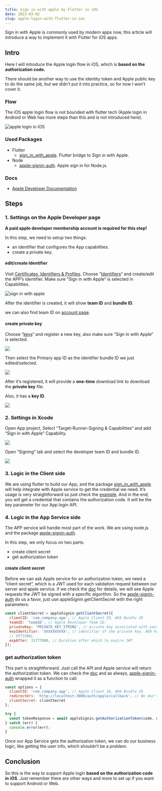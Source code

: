 ```yaml
---
title: Sign in with apple by Flutter in iOS
date: 2023-03-02
slug: apple-login-with-flutter-in-ios
---
```


Sign in with Apple is commonly used by modern apps now, this article will introduce a way to implement it with Flutter for iOS apps.

## Intro

Here I will introduce the Apple login flow in iOS, which is **based on the authorization code.**

There should be another way to use the identity token and Apple public key to do the same job, but we didn’t put it into practice, so for now I won’t cover it.

### Flow

The iOS apple login flow is not bounded with flutter tech (Apple login in Android or Web has more steps than this and is not introduced here).

![apple login in iOS](https://s2.loli.net/2023/03/02/IhVbdx2l3JFeP56.png)

### Used Packages

- Flutter
  - [sign_in_with_apple](https://pub.dev/packages/sign_in_with_apple). Flutter bridge to Sign in with Apple.
- Node
  - [apple-signin-auth](https://www.npmjs.com/package/apple-signin-auth). Apple sign in for Node.js.

### Docs

- [Apple Developer Documentation](https://developer.apple.com/documentation/sign_in_with_apple/generate_and_validate_tokens )

## Steps

### 1. Settings on the Apple Developer page

**A paid apple developer membership account is required for this step!**

In this step, we need to setup two things:

- an identifier that configures the App capabilities.
- create a private key.

#### edit/create Identifier

Visit [Certificates, Identifiers & Profiles](https://developer.apple.com/account/resources/certificates/list). Choose “[Identifiers](https://developer.apple.com/account/resources/identifiers/list)“ and create/edit the APP’s identifier. Make sure “Sign in with Apple“ is selected in Capabilities.

![sign in with apple](https://s2.loli.net/2023/03/02/KQPRUTC1rdqVnyu.jpg)

After the identifier is created, it will show **team ID** and **bundle ID**.

we can also find team ID on [account page](https://developer.apple.com/account).

#### create private key

Choose “[keys](https://developer.apple.com/account/resources/authkeys/list)“ and register a new key, also make sure “Sign in with Apple“ is selected.

![](https://s2.loli.net/2023/03/02/HdgeWFJ5iU18lPQ.jpg)

Then select the Primary app ID as the identifier bundle ID we just edited/selected.

![](https://s2.loli.net/2023/03/02/14Mr82uSjNiplna.jpg)

After it’s registered, it will provide a **one-time** download link to download the **private key** file.

Also, it has a **key ID**.

![](https://s2.loli.net/2023/03/02/J1hN4YLM38aIUog.jpg)

### 2. Settings in Xcode

Open App project, Select “Target-Runner-Signing & Capabilities“ and add “Sign in with Apple“ Capability.

![](https://s2.loli.net/2023/03/02/zn9LjGBDYqpmJSk.jpg)

Open “Signing“ tab and select the developer team ID and bundle ID.

![](https://s2.loli.net/2023/03/02/s4G7wMlEqYRf8Xk.jpg)

### 3. Logic in the Client side

We are using flutter to build our App, and the package [sign_in_with_apple](https://pub.dev/packages/sign_in_with_apple) will help integrate with Apple service to get the credential we need. It’s usage is very straightforward so just check the [example](https://pub.dev/packages/sign_in_with_apple#example-usage). And in the end, you will get a credential that contains the authorization code. It will be the key parameter for our App login API.

### 4. Logic in the App Service side

The APP service will handle most part of the work. We are using node.js and the package [apple-signin-auth](https://www.npmjs.com/package/apple-signin-auth).

In this step, we only focus on two parts:

- create client secret
- get authorization token

#### create client secret

Before we can ask Apple service for an authorization token, we need a “client secret“, which is a JWT used for each validation request between our server and apple service. if we check the [doc](https://developer.apple.com/documentation/sign_in_with_apple/generate_and_validate_tokens#3262048) for details, we will see Apple requests the JWT be signed with a specific algorithm. So the [apple-signin-auth](https://www.npmjs.com/package/apple-signin-auth) do us a favor, just use appleSignin.getClientSecret with the right parameters:

```javascript
const clientSecret = appleSignin.getClientSecret({
  clientID: 'com.company.app', // Apple Client ID, AKA Bundle ID
  teamID: 'teamID', // Apple Developer Team ID.
  privateKey: 'PRIVATE_KEY_STRING', // private key associated with your client ID. -- Or provide a `privateKeyPath` property instead.
  keyIdentifier: 'XXXXXXXXXX', // identifier of the private key. AKA key ID. - can be found here https://developer.apple.com/account/resources/authkeys/list
  // OPTIONAL
  expAfter: 15777000, // Duration after which to expire JWT
});
```

### get authorization token

This part is straightforward. Just call the API and Apple service will return the authorization token. We can check the [doc](https://developer.apple.com/documentation/sign_in_with_apple/generate_and_validate_tokens#url) and as always, [apple-signin-auth](https://www.npmjs.com/package/apple-signin-auth) wrapped it as a function to call:

```javascript
const options = {
  clientID: 'com.company.app', // Apple Client ID, AKA Bundle ID
  redirectUri: 'http://localhost:3000/auth/apple/callback', // We don't need it in our login flow.
  clientSecret: clientSecret
};

try {
  const tokenResponse = await appleSignin.getAuthorizationToken(code, options);
} catch (err) {
  console.error(err);
}
```

Once our App Service gets the authorization token, we can do our business logic, like getting the user info, which shouldn’t be a problem.

## Conclusion

So this is the way to support Apple login **based on the authorization code in** **iOS**. Just remember there are other ways and more to set up if you want to support Android or Web.